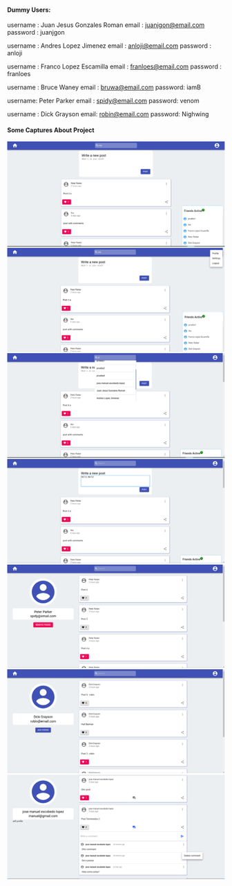 
#### Dummy Users:

username : Juan Jesus Gonzales Roman
email : juanjgon@email.com
password : juanjgon

username : Andres Lopez Jimenez
email : anloji@email.com
password :  anloji

username : Franco  Lopez Escamilla
email : franloes@email.com
password : franloes

username : Bruce Waney 
email : bruwa@email.com
password: iamB

username: Peter Parker
email : spidy@email.com
password: venom

username : Dick Grayson 
email: robin@email.com
password: Nighwing

#### Some Captures About Project
![screenshot1](assets/sc1.png)
![screenshot2](assets/sc2.png)
![screenshot3](assets/sc3.png)
![screenshot4](assets/sc4.png)
![screenshot5](assets/sc5.png)
![screenshot6](assets/sc6.png)
![screenshot7](assets/sc7.png)